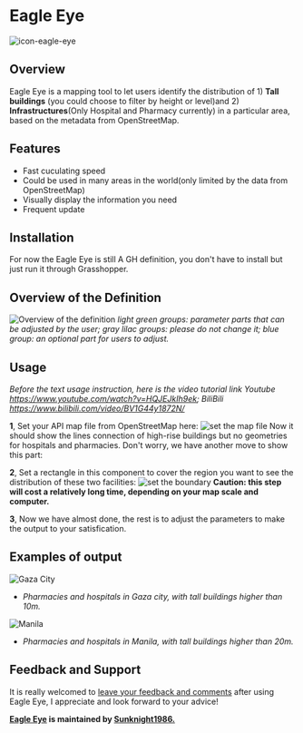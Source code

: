 # Eagle Eye
![icon-eagle-eye](https://user-images.githubusercontent.com/88772212/130043618-0f3d9ee4-57ff-43b3-9ee6-c0e91202c806.png)
## Overview 
Eagle Eye is a mapping tool to let users identify the distribution of 1) **Tall buildings** (you could choose to filter by height or level)and 2) **Infrastructures**(Only Hospital and Pharmacy currently) in a particular area, based on the metadata from OpenStreetMap.
## Features 
- Fast cuculating speed
- Could be used in many areas in the world(only limited by the data from OpenStreetMap)
- Visually display the information you need
- Frequent update
## Installation
For now the Eagle Eye is still A GH definition, you don't have to install but just run it through Grasshopper.
## Overview of the Definition
![Overview of the definition](https://user-images.githubusercontent.com/88772212/130322835-88167083-091c-4917-8caf-e9b41a941667.png)
*light green groups: parameter parts that can be adjusted by the user; gray lilac groups: please do not change it; blue group: an optional part for users to adjust.*
## Usage
*Before the text usage instruction, here is the video tutorial link Youtube https://www.youtube.com/watch?v=HQJEJkIh9ek; BiliBili https://www.bilibili.com/video/BV1G44y1872N/*

**1**, Set your API map file from OpenStreetMap here:
![set the map file](https://user-images.githubusercontent.com/88772212/130316109-0482bb8c-5273-4f17-84a3-9e74f48e8576.png)
Now it should show the lines connection of high-rise buildings but no geometries for hospitals and pharmacies. Don't worry, we have another move to show this part:

**2**, Set a rectangle in this component to cover the region you want to see the distribution of these two facilities:
![set the boundary](https://user-images.githubusercontent.com/88772212/130316429-cbba50ee-8416-4fe3-abc4-26971d833792.png)
**Caution: this step will cost a relatively long time, depending on your map scale and computer.**

**3**, Now we have almost done, the rest is to adjust the parameters to make the output to your satisfication.
## Examples of output
![Gaza City](https://user-images.githubusercontent.com/88772212/130319089-3acf6249-dbb8-48d0-b305-e00a4f6b6a7d.png)
- *Pharmacies and hospitals in Gaza city, with tall buildings higher than 10m.*



![Manila](https://user-images.githubusercontent.com/88772212/130318835-6afb4683-319c-4f27-9c4e-e3462bc8b699.png)
- *Pharmacies and hospitals in Manila, with tall buildings higher than 20m.*

## Feedback and Support
It is really welcomed to [leave your feedback and comments](https://github.com/Sunknight1986/Eagle-Eye/discussions) after using Eagle Eye, I appreciate and look forward to your advice!



**[Eagle Eye](https://github.com/Sunknight1986/Eagle-Eye) is maintained by [Sunknight1986.](https://github.com/Sunknight1986)**
